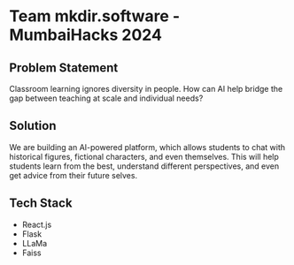 # Team mkdir.software - MumbaiHacks 2024

## Problem Statement

Classroom learning ignores diversity in people. How can AI help bridge the gap between teaching at scale and individual needs?

## Solution

We are building an AI-powered platform, which allows students to chat with historical figures, fictional characters, and even themselves. This will help students learn from the best, understand different perspectives, and even get advice from their future selves.

## Tech Stack

-   React.js
-   Flask
-   LLaMa
-   Faiss